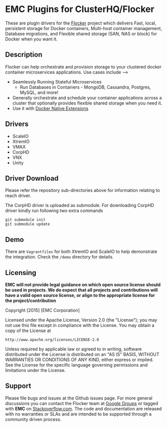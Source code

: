 EMC Plugins for ClusterHQ/Flocker
======================

These are plugin drivers for the [Flocker](https://clusterhq.com/) project which delivers Fast, local, persistent storage for Docker containers, Multi-host container management, Database migrations, and Flexible shared storage (SAN, NAS or block) for Docker when you want it.

## Description
Flocker can help orchestrate and provision storage to your clustered docker container microservices applications. Use cases include -->
- Seamlessly Running Stateful Microservices
  - Run Databases in Containers
        - MongoDB, Cassandra, Postgres, MySQL, and more!
- Generally orchestrate and schedule your container applications across a cluster that optionally provides flexible shared storage when you need it.
- Use it with [Docker Native Extensions](https://github.com/ClusterHQ/flocker-docker-plugin)

Drivers
-------
- ScaleIO
- XtremIO
- VMAX
- CorpHD
- VNX
- Unity


Driver Download
---------
Please refer the repository sub-directories above for information relating to reach driver.

The CorpHD driver is uploaded as submodule. For downloading CorpHD driver kindly run following two extra commands

```
git submodule init
git submodule update
```

Demo
----
There are `Vagrantfiles` for both XtremIO and ScaleIO to help demonstrate the integration.  Check the `/demo` directory for details.


Licensing
---------
**EMC will not provide legal guidance on which open source license should be used in projects. We do expect that all projects and contributions will have a valid open source license, or align to the appropriate license for the project/contribution**

Copyright [2015] [EMC Corporation]

Licensed under the Apache License, Version 2.0 (the "License");
you may not use this file except in compliance with the License.
You may obtain a copy of the License at

    http://www.apache.org/licenses/LICENSE-2.0

Unless required by applicable law or agreed to in writing, software
distributed under the License is distributed on an "AS IS" BASIS,
WITHOUT WARRANTIES OR CONDITIONS OF ANY KIND, either express or implied.
See the License for the specific language governing permissions and
limitations under the License.

Support
-------
Please file bugs and issues at the Github issues page. For more general discussions you can contact the Flocker team at <a href="https://groups.google.com/forum/#!forum/flocker-users">Google Groups</a> or tagged with **EMC** on <a href="https://stackoverflow.com">Stackoverflow.com</a>. The code and documentation are released with no warranties or SLAs and are intended to be supported through a community driven process.
